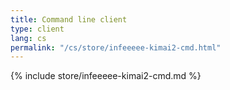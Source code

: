 ```yaml
---
title: Command line client
type: client
lang: cs
permalink: "/cs/store/infeeeee-kimai2-cmd.html"
---
```


{% include store/infeeeee-kimai2-cmd.md %}
